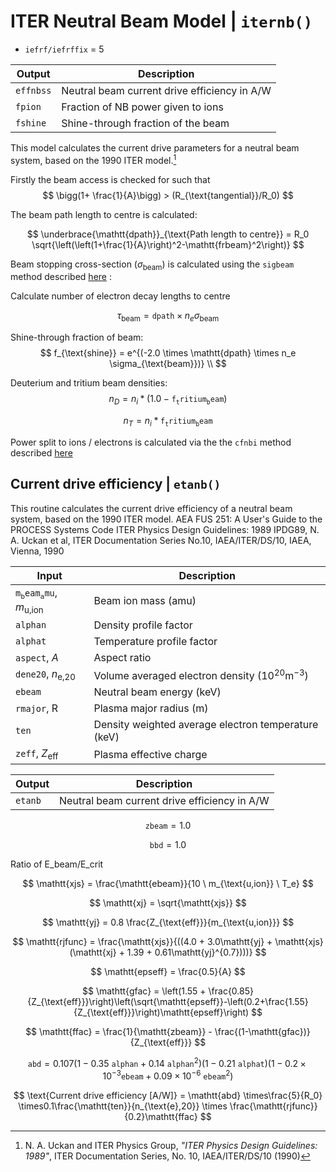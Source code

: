 # ITER Neutral Beam Model | `iternb()`

- `iefrf/iefrffix` = 5

| Output | Description |
|----------|-------------|
| $\mathtt{effnbss}$  | Neutral beam current drive efficiency in $\text{A/W}$ |
| $\mathtt{fpion}$    | Fraction of NB power given to ions |
| $\mathtt{fshine}$   | Shine-through fraction of the beam |

This model calculates the current drive parameters for a neutral beam system, based on the 1990 ITER model.[^1]


Firstly the beam access is checked for such that
$$
\bigg(1+ \frac{1}{A}\bigg) > (R_{\text{tangential}}/R_0)
$$

The beam path length to centre is calculated:

$$
\underbrace{\mathtt{dpath}}_{\text{Path length to centre}} = R_0 \sqrt{\left(\left(1+\frac{1}{A}\right)^2-\mathtt{frbeam}^2\right)}
$$


Beam stopping cross-section ($\sigma_{\text{beam}}$) is calculated using the `sigbeam` method described [here](nbi_overview.md) :


Calculate number of electron decay lengths to centre

$$
\tau_{\text{beam}} = \mathtt{dpath}\times n_e \sigma_{\text{beam}}
$$

Shine-through fraction of beam:
$$
f_{\text{shine}} = e^{(-2.0 \times  \mathtt{dpath} \times  n_e  \sigma_{\text{beam}})} \\
$$

Deuterium and tritium beam densities:
$$
n_D = n_i * (1.0 - \mathtt{f_tritium_beam}) 
$$

$$
n_T = n_i * \mathtt{f_tritium_beam}
$$

Power split to ions / electrons is calculated via the the `cfnbi` method described [here](nbi_overview.md)


## Current drive efficiency | `etanb()`

This routine calculates the current drive efficiency of
a neutral beam system, based on the 1990 ITER model.
AEA FUS 251: A User's Guide to the PROCESS Systems Code
ITER Physics Design Guidelines: 1989 IPDG89, N. A. Uckan et al,
ITER Documentation Series No.10, IAEA/ITER/DS/10, IAEA, Vienna, 1990

| Input   | Description                                               |
|---------|-----------------------------------------------------------|
| $\mathtt{m_beam_amu}$, $m_{\text{u,ion}}$   | Beam ion mass ($\text{amu}$)                                       |
| $\mathtt{alphan}$  | Density profile factor                                    |
| $\mathtt{alphat}$  | Temperature profile factor                                |
| $\mathtt{aspect}$, $A$  | Aspect ratio                                              |
| $\mathtt{dene20}$, $n_{\text{e,20}}$    | Volume averaged electron density ($10^{20} \text{m}^{-3}$)                  |
| $\mathtt{ebeam}$   | Neutral beam energy ($\text{keV}$)                                 |
| $\mathtt{rmajor}$, R  | Plasma major radius ($\text{m}$)                                   |
| $\mathtt{ten}$     | Density weighted average electron temperature ($\text{keV}$)       |
| $\mathtt{zeff}$, $Z_{\text{eff}}$    | Plasma effective charge                                   |

| Output  | Description                                               |
|---------|-----------------------------------------------------------|
| $\mathtt{etanb}$   | Neutral beam current drive efficiency in $\text{A/W}$ |




$$
\mathtt{zbeam} = 1.0
$$

$$
\mathtt{bbd} = 1.0
$$


Ratio of E_beam/E_crit

$$
\mathtt{xjs} = \frac{\mathtt{ebeam}}{10 \  m_{\text{u,ion}} \ T_e} 
$$

$$
\mathtt{xj} = \sqrt{\mathtt{xjs}}
$$
    
$$
\mathtt{yj} = 0.8 \frac{Z_{\text{eff}}}{m_{\text{u,ion}}}
$$
        
$$
\mathtt{rjfunc} = \frac{\mathtt{xjs}}{((4.0 + 3.0\mathtt{yj} + \mathtt{xjs}(\mathtt{xj} + 1.39 + 0.61\mathtt{yj}^{0.7})))}
$$

$$
\mathtt{epseff} = \frac{0.5}{A}
$$

$$
\mathtt{gfac} = \left(1.55 + \frac{0.85}{Z_{\text{eff}}}\right)\left(\sqrt{\mathtt{epseff}}-\left(0.2+\frac{1.55}{Z_{\text{eff}}}\right)\mathtt{epseff}\right)
$$

$$
\mathtt{ffac} = \frac{1}{\mathtt{zbeam}} - \frac{(1-\mathtt{gfac})}{Z_{\text{eff}}}
$$
    
$$
\mathtt{abd} = 0.107 (1-0.35 \ \mathtt{alphan}+0.14 \ \mathtt{alphan}^2)(1-0.21 \ \mathtt{alphat})(1-0.2\times 10^{-3}\mathtt{ebeam}+0.09\times 10^{-6} \ \mathtt{ebeam}^2)
$$

$$
\text{Current drive efficiency [A/W]} = \mathtt{abd} \times\frac{5}{R_0} \times0.1\frac{\mathtt{ten}}{n_{\text{e},20}} \times \frac{\mathtt{rjfunc}}{0.2}\mathtt{ffac}
$$

        

[^1]: N. A. Uckan and ITER Physics Group, *"ITER Physics Design Guidelines: 1989"*, ITER Documentation Series, No. 10, IAEA/ITER/DS/10 (1990)